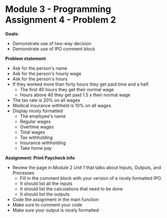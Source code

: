 # Module 3 - Programming Assignment 4 - Problem 2

**Goals:**
- Demonstrate use of two-way decision
- Demonstrate use of IPO comment block

**Problem statement**
- Ask for the person's name
- Ask for the person's hourly wage
- Ask for the person's hours
- If they worked more than forty hours they get paid time and a half.
    - The first 40 hours they get their normal wage
    - Hours above 40 they get paid 1.5 x their normal wage
- The tax rate is 20% on all wages
- Medical insurance withheld is 10% on all wages
- Display nicely formatted
    - The employee's name
    - Regular wages
    - Overtime wages
    - Total wages
    - Tax withholding
    - Insurance withholding
    - Take home pay

**Assignment: Print Paycheck info**

- Review the page in Module 2 Unit 1 that talks about Inputs, Outputs, and Processes
    - Fill in the comment block with your version of a nicely formatted IPO.
    - It should list all the inputs
    - It should list the calculations that need to be done
    - It should list the outputs
- Code the assignment in the main function
- Make sure to comment your code
- Make sure your output is nicely formatted